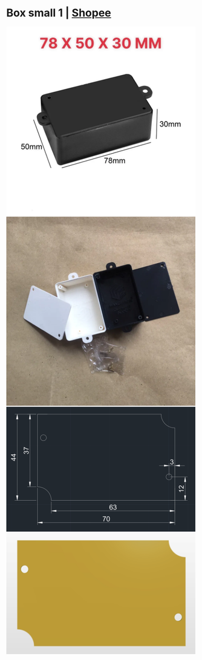 # Box small 1 | [Shopee](https://shopee.vn/product/458101468/8166789025)

<img src="./img/box-small-1-top.png" style="max-width: 500px;" />

<img src="./img/box-small-1-bottom.png" style="max-width: 500px;" />

<img src="./img/box-small-1-pcb-cad.png" style="max-width: 500px;" />

<img src="./img/box-small-1-pcb.png" style="max-width: 500px;" />